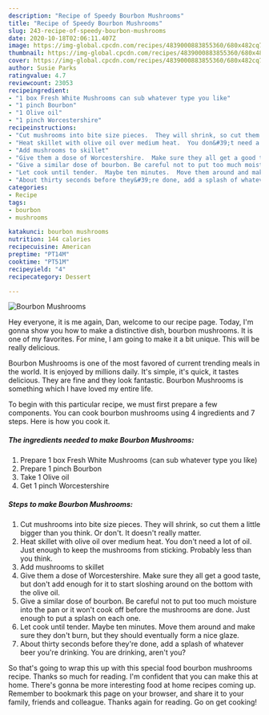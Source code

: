 ```yaml
---
description: "Recipe of Speedy Bourbon Mushrooms"
title: "Recipe of Speedy Bourbon Mushrooms"
slug: 243-recipe-of-speedy-bourbon-mushrooms
date: 2020-10-18T02:06:11.407Z
image: https://img-global.cpcdn.com/recipes/4839000883855360/680x482cq70/bourbon-mushrooms-recipe-main-photo.jpg
thumbnail: https://img-global.cpcdn.com/recipes/4839000883855360/680x482cq70/bourbon-mushrooms-recipe-main-photo.jpg
cover: https://img-global.cpcdn.com/recipes/4839000883855360/680x482cq70/bourbon-mushrooms-recipe-main-photo.jpg
author: Susie Parks
ratingvalue: 4.7
reviewcount: 23053
recipeingredient:
- "1 box Fresh White Mushrooms can sub whatever type you like"
- "1 pinch Bourbon"
- "1 Olive oil"
- "1 pinch Worcestershire"
recipeinstructions:
- "Cut mushrooms into bite size pieces.  They will shrink, so cut them a little bigger than you think.  Or don&#39;t.  It doesn&#39;t really matter."
- "Heat skillet with olive oil over medium heat.  You don&#39;t need a lot of oil.  Just enough to keep the mushrooms from sticking.  Probably less than you think."
- "Add mushrooms to skillet"
- "Give them a dose of Worcestershire.  Make sure they all get a good taste, but don&#39;t add enough for it to start sloshing around on the bottom with the olive oil."
- "Give a similar dose of bourbon. Be careful not to put too much moisture into the pan or it won&#39;t cook off before the mushrooms are done.  Just enough to put a splash on each one."
- "Let cook until tender.  Maybe ten minutes.  Move them around and make sure they don&#39;t burn, but they should eventually form a nice glaze."
- "About thirty seconds before they&#39;re done, add a splash of whatever beer you&#39;re drinking.  You are drinking, aren&#39;t you?"
categories:
- Recipe
tags:
- bourbon
- mushrooms

katakunci: bourbon mushrooms 
nutrition: 144 calories
recipecuisine: American
preptime: "PT14M"
cooktime: "PT51M"
recipeyield: "4"
recipecategory: Dessert

---
```



![Bourbon Mushrooms](https://img-global.cpcdn.com/recipes/4839000883855360/680x482cq70/bourbon-mushrooms-recipe-main-photo.jpg)

Hey everyone, it is me again, Dan, welcome to our recipe page. Today, I'm gonna show you how to make a distinctive dish, bourbon mushrooms. It is one of my favorites. For mine, I am going to make it a bit unique. This will be really delicious.

Bourbon Mushrooms is one of the most favored of current trending meals in the world. It is enjoyed by millions daily. It's simple, it's quick, it tastes delicious. They are fine and they look fantastic. Bourbon Mushrooms is something which I have loved my entire life.




To begin with this particular recipe, we must first prepare a few components. You can cook bourbon mushrooms using 4 ingredients and 7 steps. Here is how you cook it.

<!--inarticleads1-->

##### The ingredients needed to make Bourbon Mushrooms:

1. Prepare 1 box Fresh White Mushrooms (can sub whatever type you like)
1. Prepare 1 pinch Bourbon
1. Take 1 Olive oil
1. Get 1 pinch Worcestershire




<!--inarticleads2-->

##### Steps to make Bourbon Mushrooms:

1. Cut mushrooms into bite size pieces.  They will shrink, so cut them a little bigger than you think.  Or don&#39;t.  It doesn&#39;t really matter.
1. Heat skillet with olive oil over medium heat.  You don&#39;t need a lot of oil.  Just enough to keep the mushrooms from sticking.  Probably less than you think.
1. Add mushrooms to skillet
1. Give them a dose of Worcestershire.  Make sure they all get a good taste, but don&#39;t add enough for it to start sloshing around on the bottom with the olive oil.
1. Give a similar dose of bourbon. Be careful not to put too much moisture into the pan or it won&#39;t cook off before the mushrooms are done.  Just enough to put a splash on each one.
1. Let cook until tender.  Maybe ten minutes.  Move them around and make sure they don&#39;t burn, but they should eventually form a nice glaze.
1. About thirty seconds before they&#39;re done, add a splash of whatever beer you&#39;re drinking.  You are drinking, aren&#39;t you?




So that's going to wrap this up with this special food bourbon mushrooms recipe. Thanks so much for reading. I'm confident that you can make this at home. There's gonna be more interesting food at home recipes coming up. Remember to bookmark this page on your browser, and share it to your family, friends and colleague. Thanks again for reading. Go on get cooking!
